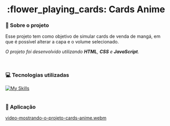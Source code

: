 <h1 align='center'> :flower_playing_cards: Cards Anime</h1>

### :pushpin: Sobre o projeto

<p>
  Esse projeto tem como objetivo de simular cards de venda de mangá, em que é possível alterar a capa e o volume selecionado.
  
  <em>O projeto foi desenvolvido utilizando <strong>HTML</strong>, <strong>CSS</strong> e <strong>JavaScript</strong>.</em>
</p><br>

### :computer: Tecnologias utilizadas

[![My Skills](https://skillicons.dev/icons?i=html,css,javascript)](https://skillicons.dev)
<br><br>

### :movie_camera: Aplicação

[video-mostrando-o-projeto-cards-anime.webm](https://github.com/DhabiaRamos/cards-anime-manga/assets/158091611/6b85ca42-8d23-4f61-8b78-5b99a09eaaf1)
